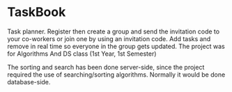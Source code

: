 # TaskBook
Task planner. Register then create a group and send the invitation code to your co-workers or join one by using an invitation code. Add tasks and remove in real time so everyone in the group gets updated.
The project was for Algorithms And DS class (1st Year, 1st Semester)

The sorting and search has been done server-side, since the project required the use of searching/sorting algorithms. Normally it would be done database-side.
